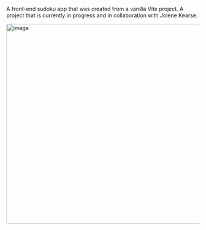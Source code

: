 A front-end sudoku app that was created from a vanilla Vite project. 
A project that is currently in progress and in collaboration with Jolene Kearse. 

<img width="521" alt="image" src="https://github.com/user-attachments/assets/7ab0b9eb-93f3-4633-9c34-7e7798e42ad5">
